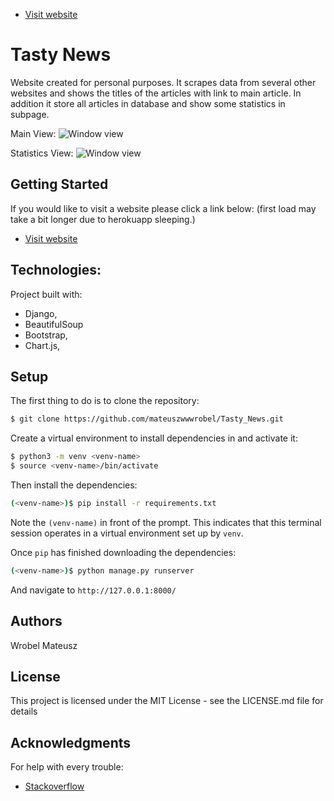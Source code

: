 * [Visit website](http://tastynews.mateuszwrobel.com)


# Tasty News

Website created for personal purposes. It scrapes data from several other websites and shows the titles of the articles with link to main article.
In addition it store all articles in database and show some statistics in subpage.

Main View:
![Window view](https://github.com/mateuszwwwrobel/Tasty_News/blob/master/static/img/preview_1.png?raw=true)

Statistics View:
![Window view](https://github.com/mateuszwwwrobel/Tasty_News/blob/master/static/img/preview_2.png?raw=true)

## Getting Started

If you would like to visit a website please click a link below:
(first load may take a bit longer due to herokuapp sleeping.)

* [Visit website](https://tasty-news.herokuapp.com/)

## Technologies:

Project built with:
- Django,
- BeautifulSoup
- Bootstrap,
- Chart.js,

## Setup

The first thing to do is to clone the repository:

```sh
$ git clone https://github.com/mateuszwwwrobel/Tasty_News.git
```

Create a virtual environment to install dependencies in and activate it:

```sh
$ python3 -m venv <venv-name>
$ source <venv-name>/bin/activate
```

Then install the dependencies:

```sh
(<venv-name>)$ pip install -r requirements.txt
```
Note the `(venv-name)` in front of the prompt. This indicates that this terminal
session operates in a virtual environment set up by `venv`.

Once `pip` has finished downloading the dependencies:
```sh
(<venv-name>)$ python manage.py runserver
```
And navigate to `http://127.0.0.1:8000/`


## Authors

Wrobel Mateusz

## License

This project is licensed under the MIT License - see the LICENSE.md file for details

## Acknowledgments

For help with every trouble:
* [Stackoverflow](https://stackoverflow.com/)
